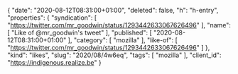 {
  "date": "2020-08-12T08:31:00+01:00",
  "deleted": false,
  "h": "h-entry",
  "properties": {
    "syndication": [
      "https://twitter.com/mr_goodwin/status/1293442633067626496"
    ],
    "name": [
      "Like of @mr_goodwin's tweet"
    ],
    "published": [
      "2020-08-12T08:31:00+01:00"
    ],
    "category": [
      "mozilla"
    ],
    "like-of": [
      "https://twitter.com/mr_goodwin/status/1293442633067626496"
    ]
  },
  "kind": "likes",
  "slug": "2020/08/4w6eq",
  "tags": [
    "mozilla"
  ],
  "client_id": "https://indigenous.realize.be"
}
